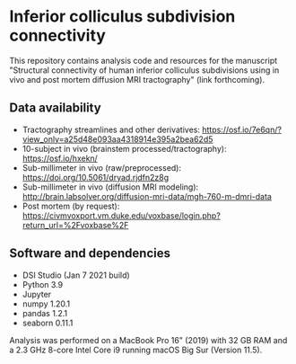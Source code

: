 # Inferior colliculus subdivision connectivity
This repository contains analysis code and resources for the manuscript "Structural connectivity of human inferior colliculus subdivisions using in vivo and post mortem diffusion MRI tractography" (link forthcoming).

## Data availability
 - Tractography streamlines and other derivatives: https://osf.io/7e6qn/?view_only=a25d48e093aa4318914e395a2bea62d5
 - 10-subject in vivo (brainstem processed/tractography): https://osf.io/hxekn/
 - Sub-millimeter in vivo (raw/preprocessed): https://doi.org/10.5061/dryad.rjdfn2z8g
 - Sub-millimeter in vivo (diffusion MRI modeling): http://brain.labsolver.org/diffusion-mri-data/mgh-760-m-dmri-data
 - Post mortem (by request): https://civmvoxport.vm.duke.edu/voxbase/login.php?return_url=%2Fvoxbase%2F

## Software and dependencies
 - DSI Studio (Jan 7 2021 build)
 - Python 3.9
 - Jupyter
 - numpy 1.20.1
 - pandas 1.2.1
 - seaborn 0.11.1

Analysis was performed on a MacBook Pro 16" (2019) with 32 GB RAM and a 2.3 GHz 8-core Intel Core i9 running macOS Big Sur (Version 11.5).
